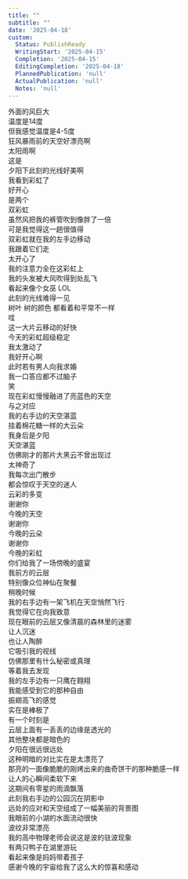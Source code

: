 ```yaml
---      
title: ""      
subtitle: ""      
date: '2025-04-18'      
custom:      
  Status: PublishReady      
  WritingStart: '2025-04-15'      
  Completion: '2025-04-15'      
  EditingCompletion: '2025-04-18'      
  PlannedPublication: 'null'      
  ActualPublication: 'null'      
  Notes: 'null'      
---          
```

外面的风巨大        
温度是14度        
但我感觉温度是4-5度          
狂风暴雨前的天空好漂亮啊        
太阳雨啊        
这是          
夕阳下此刻的光线好美啊        
我看到彩虹了        
好开心        
是两个        
双彩虹          
虽然风把我的裤管吹到像胖了一倍        
可是我觉得这一趟很值得          
双彩虹就在我的左手边移动        
我跟着它们走        
太开心了        
我的注意力全在这彩虹上          
我的头发被大风吹得到处乱飞        
看起来像个女巫 LOL          
此刻的光线难得一见        
树叶 树的颜色 都看着和平常不一样          
哇        
这一大片云移动的好快        
今天的彩虹超级稳定          
我太激动了        
我好开心啊          
此时若有男人向我求婚        
我一口答应都不过脑子        
笑          
现在彩虹慢慢融进了亮蓝色的天空          
与之对应        
我的右手边的天空湛蓝        
挂着棉花糖一样的大云朵          
我身后是夕阳        
天空湛蓝        
仿佛刚才的那片大黑云不曾出现过        
太神奇了          
我每次出门散步        
都会惊叹于天空的迷人        
云彩的多变          
谢谢你        
今晚的天空          
谢谢你        
今晚的云朵          
谢谢你        
今晚的彩虹          
你们给我了一场傍晚的盛宴          
我前方的云层        
特别像众位神仙在聚餐          
稍晚时候        
我的右手边有一架飞机在天空悄然飞行          
我觉得它在向我致意          
现在眼前的云层又像清晨的森林里的迷雾        
让人沉迷        
也让人陶醉          
它吸引我的视线        
仿佛那里有什么秘密或真理        
等着我去发现          
我的左手边有一只鹰在翱翔        
我能感受到它的那种自由        
振翅高飞的感觉        
实在是棒极了          
有一个时刻是        
云层上面有一丢丢的边缘是透光的        
其他整块都是暗色的        
夕阳在很远很远处        
这种明暗的对比实在是太漂亮了        
那亮的一面像脆脆的刚烤出来的曲奇饼干的那种脆感一样        
让人的心瞬间柔软下来          
这期间有零星的雨滴飘落        
此刻我右手边的公园沉在阴影中        
远处的应对和天空组成了一幅美丽的背景图        
我眼前的小湖的水面流动很快        
波纹非常漂亮          
我的高中物理老师会说这是波的驻波现象          
有两只鸭子在湖里游玩        
看起来像是妈妈带着孩子          
感谢今晚的宇宙给我了这么大的惊喜和感动          
      